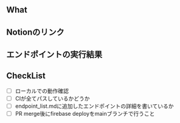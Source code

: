 ## What

## Notionのリンク

## エンドポイントの実行結果

## CheckList

- [ ] ローカルでの動作確認
- [ ] CIが全てパスしているかどうか
- [ ] endpoint_list.mdに追加したエンドポイントの詳細を書いているか
- [ ] PR merge後にfirebase deployをmainブランチで行うこと
